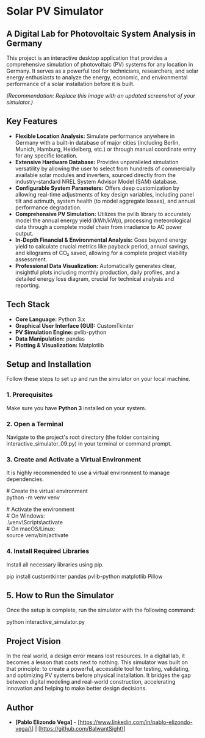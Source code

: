# **Solar PV Simulator**

## **A Digital Lab for Photovoltaic System Analysis in Germany**

This project is an interactive desktop application that provides a comprehensive simulation of photovoltaic (PV) systems for any location in Germany. It serves as a powerful tool for technicians, researchers, and solar energy enthusiasts to analyze the energy, economic, and environmental performance of a solar installation before it is built.

*(Recommendation: Replace this image with an updated screenshot of your simulator.)*

## **Key Features**

* **Flexible Location Analysis:** Simulate performance anywhere in Germany with a built-in database of major cities (including Berlin, Munich, Hamburg, Heidelberg, etc.) or through manual coordinate entry for any specific location.  
* **Extensive Hardware Database:** Provides unparalleled simulation versatility by allowing the user to select from hundreds of commercially available solar modules and inverters, sourced directly from the industry-standard NREL System Advisor Model (SAM) database.  
* **Configurable System Parameters:** Offers deep customization by allowing real-time adjustments of key design variables, including panel tilt and azimuth, system health (to model aggregate losses), and annual performance degradation.  
* **Comprehensive PV Simulation:** Utilizes the pvlib library to accurately model the annual energy yield (kWh/kWp), processing meteorological data through a complete model chain from irradiance to AC power output.  
* **In-Depth Financial & Environmental Analysis:** Goes beyond energy yield to calculate crucial metrics like payback period, annual savings, and kilograms of CO₂ saved, allowing for a complete project viability assessment.  
* **Professional Data Visualization:** Automatically generates clear, insightful plots including monthly production, daily profiles, and a detailed energy loss diagram, crucial for technical analysis and reporting.

## **Tech Stack**

* **Core Language:** Python 3.x  
* **Graphical User Interface (GUI):** CustomTkinter  
* **PV Simulation Engine:** pvlib-python  
* **Data Manipulation:** pandas  
* **Plotting & Visualization:** Matplotlib

## **Setup and Installation**

Follow these steps to set up and run the simulator on your local machine.

### **1\. Prerequisites**

Make sure you have **Python 3** installed on your system.

### **2\. Open a Terminal**

Navigate to the project's root directory (the folder containing interactive\_simulator\_09.py) in your terminal or command prompt.

### **3\. Create and Activate a Virtual Environment**

It is highly recommended to use a virtual environment to manage dependencies.

\# Create the virtual environment  
python \-m venv venv

\# Activate the environment  
\# On Windows:  
.\\venv\\Scripts\\activate  
\# On macOS/Linux:  
source venv/bin/activate

### **4\. Install Required Libraries**

Install all necessary libraries using pip.

pip install customtkinter pandas pvlib-python matplotlib Pillow

## **5\. How to Run the Simulator**

Once the setup is complete, run the simulator with the following command:

python interactive\_simulator\.py

## **Project Vision**

In the real world, a design error means lost resources. In a digital lab, it becomes a lesson that costs next to nothing. This simulator was built on that principle: to create a powerful, accessible tool for testing, validating, and optimizing PV systems before physical installation. It bridges the gap between digital modeling and real-world construction, accelerating innovation and helping to make better design decisions.

## **Author**

* **\[Pablo Elizondo Vega\]** \- \[https://www.linkedin.com/in/pablo-elizondo-vega/\] | \[https://github.com/BalwantSight\]